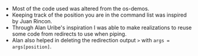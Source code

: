 * Most of the code used was altered from the os-demos.
* Keeping track of the position you are in the command list was inspired by Juan Rincon.
* Through Alan Uribe's inspiration I was able to make realizations to reuse some code from redirects to use when piping.
* Alan also helped in deleting the redirection output `>` with `args = args[position]`. 